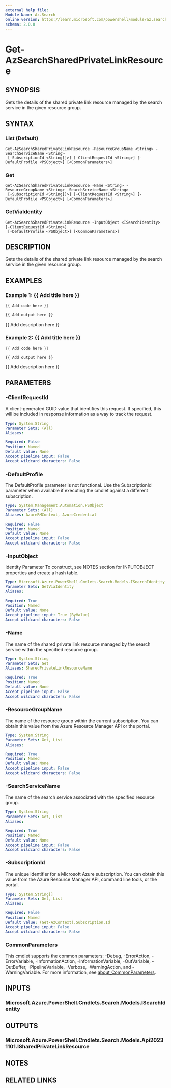 ```yaml
---
external help file:
Module Name: Az.Search
online version: https://learn.microsoft.com/powershell/module/az.search/get-azsearchsharedprivatelinkresource
schema: 2.0.0
---
```


# Get-AzSearchSharedPrivateLinkResource

## SYNOPSIS
Gets the details of the shared private link resource managed by the search service in the given resource group.

## SYNTAX

### List (Default)
```
Get-AzSearchSharedPrivateLinkResource -ResourceGroupName <String> -SearchServiceName <String>
 [-SubscriptionId <String[]>] [-ClientRequestId <String>] [-DefaultProfile <PSObject>] [<CommonParameters>]
```

### Get
```
Get-AzSearchSharedPrivateLinkResource -Name <String> -ResourceGroupName <String> -SearchServiceName <String>
 [-SubscriptionId <String[]>] [-ClientRequestId <String>] [-DefaultProfile <PSObject>] [<CommonParameters>]
```

### GetViaIdentity
```
Get-AzSearchSharedPrivateLinkResource -InputObject <ISearchIdentity> [-ClientRequestId <String>]
 [-DefaultProfile <PSObject>] [<CommonParameters>]
```

## DESCRIPTION
Gets the details of the shared private link resource managed by the search service in the given resource group.

## EXAMPLES

### Example 1: {{ Add title here }}
```powershell
{{ Add code here }}
```

```output
{{ Add output here }}
```

{{ Add description here }}

### Example 2: {{ Add title here }}
```powershell
{{ Add code here }}
```

```output
{{ Add output here }}
```

{{ Add description here }}

## PARAMETERS

### -ClientRequestId
A client-generated GUID value that identifies this request.
If specified, this will be included in response information as a way to track the request.

```yaml
Type: System.String
Parameter Sets: (All)
Aliases:

Required: False
Position: Named
Default value: None
Accept pipeline input: False
Accept wildcard characters: False
```

### -DefaultProfile
The DefaultProfile parameter is not functional.
Use the SubscriptionId parameter when available if executing the cmdlet against a different subscription.

```yaml
Type: System.Management.Automation.PSObject
Parameter Sets: (All)
Aliases: AzureRMContext, AzureCredential

Required: False
Position: Named
Default value: None
Accept pipeline input: False
Accept wildcard characters: False
```

### -InputObject
Identity Parameter
To construct, see NOTES section for INPUTOBJECT properties and create a hash table.

```yaml
Type: Microsoft.Azure.PowerShell.Cmdlets.Search.Models.ISearchIdentity
Parameter Sets: GetViaIdentity
Aliases:

Required: True
Position: Named
Default value: None
Accept pipeline input: True (ByValue)
Accept wildcard characters: False
```

### -Name
The name of the shared private link resource managed by the search service within the specified resource group.

```yaml
Type: System.String
Parameter Sets: Get
Aliases: SharedPrivateLinkResourceName

Required: True
Position: Named
Default value: None
Accept pipeline input: False
Accept wildcard characters: False
```

### -ResourceGroupName
The name of the resource group within the current subscription.
You can obtain this value from the Azure Resource Manager API or the portal.

```yaml
Type: System.String
Parameter Sets: Get, List
Aliases:

Required: True
Position: Named
Default value: None
Accept pipeline input: False
Accept wildcard characters: False
```

### -SearchServiceName
The name of the search service associated with the specified resource group.

```yaml
Type: System.String
Parameter Sets: Get, List
Aliases:

Required: True
Position: Named
Default value: None
Accept pipeline input: False
Accept wildcard characters: False
```

### -SubscriptionId
The unique identifier for a Microsoft Azure subscription.
You can obtain this value from the Azure Resource Manager API, command line tools, or the portal.

```yaml
Type: System.String[]
Parameter Sets: Get, List
Aliases:

Required: False
Position: Named
Default value: (Get-AzContext).Subscription.Id
Accept pipeline input: False
Accept wildcard characters: False
```

### CommonParameters
This cmdlet supports the common parameters: -Debug, -ErrorAction, -ErrorVariable, -InformationAction, -InformationVariable, -OutVariable, -OutBuffer, -PipelineVariable, -Verbose, -WarningAction, and -WarningVariable. For more information, see [about_CommonParameters](http://go.microsoft.com/fwlink/?LinkID=113216).

## INPUTS

### Microsoft.Azure.PowerShell.Cmdlets.Search.Models.ISearchIdentity

## OUTPUTS

### Microsoft.Azure.PowerShell.Cmdlets.Search.Models.Api20231101.ISharedPrivateLinkResource

## NOTES

## RELATED LINKS


